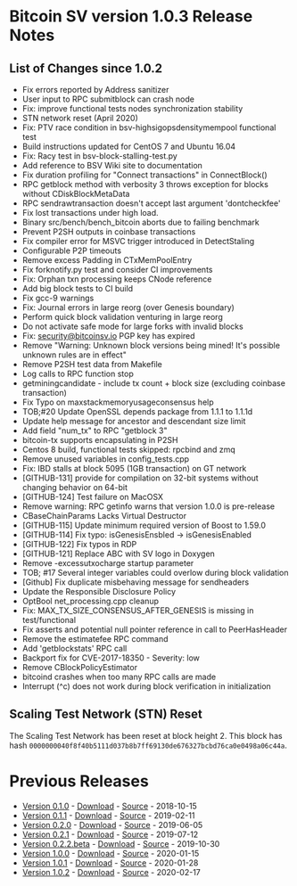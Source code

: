 # Bitcoin SV version 1.0.3 Release Notes

## List of Changes since 1.0.2
* Fix errors reported by Address sanitizer
* User input to RPC submitblock can crash node
* Fix: improve functional tests nodes synchronization stability
* STN network reset (April 2020)
* Fix: PTV race condition in bsv-highsigopsdensitymempool functional test 
* Build instructions updated for CentOS 7 and Ubuntu 16.04
* Fix: Racy test in bsv-block-stalling-test.py
* Add reference to BSV Wiki site to documentation
* Fix duration profiling for "Connect transactions" in ConnectBlock()
* RPC getblock method with verbosity 3 throws exception for blocks without CDiskBlockMetaData
* RPC sendrawtransaction doesn't accept last argument 'dontcheckfee'
* Fix lost transactions under high load. 
* Binary src/bench/bench_bitcoin aborts due to failing benchmark
* Prevent P2SH outputs in coinbase transactions
* Fix compiler error for MSVC trigger introduced  in DetectStaling
* Configurable P2P timeouts
* Remove excess Padding in CTxMemPoolEntry
* Fix forknotify.py test and consider CI improvements
* Fix: Orphan txn processing keeps CNode reference
* Add big block tests to CI build
* Fix gcc-9 warnings
* Fix: Journal errors in large reorg (over Genesis boundary)
* Perform quick block validation venturing in large reorg
* Do not activate safe mode for large forks with invalid blocks
* Fix: security@bitcoinsv.io PGP key has expired
* Remove "Warning: Unknown block versions being mined! It's possible unknown rules are in effect"
* Remove P2SH test data from Makefile
* Log calls to RPC function stop
* getminingcandidate - include tx count + block size (excluding coinbase transaction)
* Fix Typo on maxstackmemoryusageconsensus help
* TOB;#20 Update OpenSSL depends package from 1.1.1 to 1.1.1d
* Update help message for ancestor and descendant size limit
* Add field "num_tx" to RPC "getblock <hash> 3"
* bitcoin-tx supports encapsulating in P2SH
* Centos 8 build, functional tests skipped: rpcbind and zmq
* Remove unused variables in config_tests.cpp
* Fix: IBD stalls at block 5095 (1GB transaction) on GT network
* [GITHUB-131] provide for compilation on 32-bit systems without changing behavior on 64-bit
* [GITHUB-124] Test failure on MacOSX
* Remove warning: RPC getinfo warns that version 1.0.0 is pre-release
* CBaseChainParams Lacks Virtual Destructor
* [GITHUB-115] Update minimum required version of Boost to 1.59.0
* [GITHUB-114] Fix typo: isGenesisEnsbled -> isGenesisEnabled
* [GITHUB-122] Fix typos in RDP
* [GITHUB-121] Replace ABC with SV logo in Doxygen
* Remove -excessutxocharge startup parameter
* TOB; #17 Several integer variables could overlow during block validation
* [Github] Fix duplicate misbehaving message for sendheaders
* Update the Responsible Disclosure Policy
* OptBool net_processing.cpp cleanup
* Fix: MAX_TX_SIZE_CONSENSUS_AFTER_GENESIS is missing in test/functional
* Fix asserts and potential null pointer reference in call to PeerHasHeader
* Remove the estimatefee RPC command
* Add 'getblockstats' RPC call
* Backport fix for CVE-2017-18350 - Severity: low
* Remove CBlockPolicyEstimator 
* bitcoind crashes when too many RPC calls are made
* Interrupt (^c) does not work during block verification in initialization

## Scaling Test Network (STN) Reset
The Scaling Test Network has been reset at block height 2. This block has hash 
`0000000040f8f40b5111d037b8b7ff69130de676327bcbd76ca0e0498a06c44a`.

# Previous Releases
* [Version 0.1.0](release-notes-v0.1.0.md) - [Download](https://download.bitcoinsv.io/bitcoinsv/0.1.0/) - [Source](https://github.com/bitcoin-sv/bitcoin-sv/tree/v0.1.0) - 2018-10-15
* [Version 0.1.1](release-notes-v0.1.1.md) - [Download](https://download.bitcoinsv.io/bitcoinsv/0.1.1/) - [Source](https://github.com/bitcoin-sv/bitcoin-sv/tree/v0.1.1) - 2019-02-11
* [Version 0.2.0](release-notes-v0.2.0.md) - [Download](https://download.bitcoinsv.io/bitcoinsv/0.2.0/) - [Source](https://github.com/bitcoin-sv/bitcoin-sv/tree/v0.2.0) - 2019-06-05
* [Version 0.2.1](release-notes-v0.2.1.md) - [Download](https://download.bitcoinsv.io/bitcoinsv/0.2.1/) - [Source](https://github.com/bitcoin-sv/bitcoin-sv/tree/v0.2.1) - 2019-07-12
* [Version 0.2.2.beta](release-notes-v0.2.2-beta.md) - [Download](https://download.bitcoinsv.io/bitcoinsv/0.2.2.beta/) - [Source](https://github.com/bitcoin-sv/bitcoin-sv/tree/v0.2.2.beta) - 2019-10-30
* [Version 1.0.0](release-notes-v1.0.0.md) - [Download](https://download.bitcoinsv.io/bitcoinsv/1.0.0/) - [Source](https://github.com/bitcoin-sv/bitcoin-sv/tree/v1.0.0) - 2020-01-15
* [Version 1.0.1](release-notes-v1.0.1.md) - [Download](https://download.bitcoinsv.io/bitcoinsv/1.0.1/) - [Source](https://github.com/bitcoin-sv/bitcoin-sv/tree/v1.0.1) - 2020-01-28
* [Version 1.0.2](release-notes-v1.0.2.md) - [Download](https://download.bitcoinsv.io/bitcoinsv/1.0.2/) - [Source](https://github.com/bitcoin-sv/bitcoin-sv/tree/v1.0.2) - 2020-02-17
